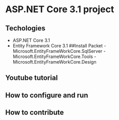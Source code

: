 # ASP.NET Core 3.1 project
## Techologies
- ASP.NET Core 3.1
- Entity Framework Core 3.1
##Install Packet
-Microsoft.EntityFrameWorkCore.SqlServer
-Microsoft.EntityFrameWorkCore.Tools
-Microsoft.EntityFrameWorkCore.Design
## Youtube tutorial
## How to configure and run
## How to contribute